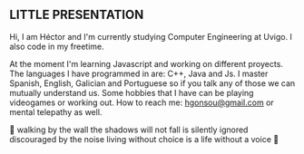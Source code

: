 ## LITTLE PRESENTATION

Hi, I am Héctor and I'm currently studying Computer Engineering at Uvigo. I also code in my freetime.

At the moment I'm learning Javascript and working on different proyects.
The languages I have programmed in are: C++, Java and Js.
I master Spanish, English, Galician and Portuguese so if you talk any of those we can mutually understand us.
Some hobbies that I have can be playing videogames or working out.
How to reach me: hgonsou@gmail.com or mental telepathy as well.

   🐍 walking by the wall
      the shadows will not fall
      is silently ignored
      discouraged by the noise
      living without choice
      is a life without a voice 🐍
  
